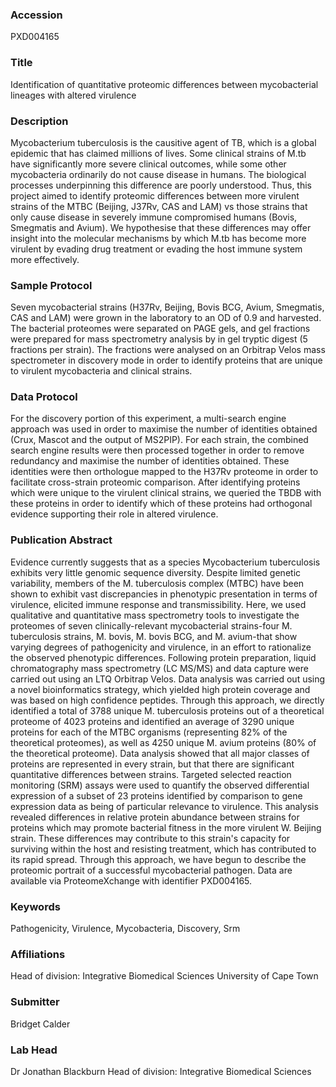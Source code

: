 ### Accession
PXD004165

### Title
Identification of quantitative proteomic differences between mycobacterial lineages with altered virulence

### Description
Mycobacterium tuberculosis is the causitive agent of TB, which is a global epidemic that has claimed millions of lives. Some clinical strains of M.tb have significantly more severe clinical outcomes, while some other mycobacteria ordinarily do not cause disease in humans. The biological processes underpinning this difference are poorly understood. Thus, this project aimed to identify proteomic differences between more virulent strains of the MTBC (Beijing, J37Rv, CAS and LAM) vs those strains that only cause disease in severely immune compromised humans (Bovis, Smegmatis and Avium). We hypothesise that these differences may offer insight into the molecular mechanisms by which M.tb has become more virulent by evading drug treatment or evading the host immune system more effectively.

### Sample Protocol
Seven mycobacterial strains (H37Rv, Beijing, Bovis BCG, Avium, Smegmatis, CAS and LAM) were grown in the laboratory to an OD of 0.9 and harvested. The bacterial proteomes were separated on PAGE gels, and gel fractions were prepared for mass spectrometry analysis by in gel tryptic digest (5 fractions per strain). The fractions were analysed on an Orbitrap Velos mass spectrometer in discovery mode in order to identify proteins that are unique to virulent mycobacteria and clinical strains.

### Data Protocol
For the discovery portion of this experiment, a multi-search engine approach was used in order to maximise the number of identities obtained (Crux, Mascot and the output of MS2PIP). For each strain, the combined search engine results were then processed together in order to remove redundancy and maximise the number of identities obtained. These identities were then orthologue mapped to the H37Rv proteome in order to facilitate cross-strain proteomic comparison. After identifying proteins which were unique to the virulent clinical strains, we queried the TBDB with these proteins in order to identify which of these proteins had orthogonal evidence supporting their role in altered virulence.

### Publication Abstract
Evidence currently suggests that as a species Mycobacterium tuberculosis exhibits very little genomic sequence diversity. Despite limited genetic variability, members of the M. tuberculosis complex (MTBC) have been shown to exhibit vast discrepancies in phenotypic presentation in terms of virulence, elicited immune response and transmissibility. Here, we used qualitative and quantitative mass spectrometry tools to investigate the proteomes of seven clinically-relevant mycobacterial strains-four M. tuberculosis strains, M. bovis, M. bovis BCG, and M. avium-that show varying degrees of pathogenicity and virulence, in an effort to rationalize the observed phenotypic differences. Following protein preparation, liquid chromatography mass spectrometry (LC MS/MS) and data capture were carried out using an LTQ Orbitrap Velos. Data analysis was carried out using a novel bioinformatics strategy, which yielded high protein coverage and was based on high confidence peptides. Through this approach, we directly identified a total of 3788 unique M. tuberculosis proteins out of a theoretical proteome of 4023 proteins and identified an average of 3290 unique proteins for each of the MTBC organisms (representing 82% of the theoretical proteomes), as well as 4250 unique M. avium proteins (80% of the theoretical proteome). Data analysis showed that all major classes of proteins are represented in every strain, but that there are significant quantitative differences between strains. Targeted selected reaction monitoring (SRM) assays were used to quantify the observed differential expression of a subset of 23 proteins identified by comparison to gene expression data as being of particular relevance to virulence. This analysis revealed differences in relative protein abundance between strains for proteins which may promote bacterial fitness in the more virulent W. Beijing strain. These differences may contribute to this strain's capacity for surviving within the host and resisting treatment, which has contributed to its rapid spread. Through this approach, we have begun to describe the proteomic portrait of a successful mycobacterial pathogen. Data are available via ProteomeXchange with identifier PXD004165.

### Keywords
Pathogenicity, Virulence, Mycobacteria, Discovery, Srm

### Affiliations
Head of division: Integrative Biomedical Sciences
University of Cape Town

### Submitter
Bridget Calder

### Lab Head
Dr Jonathan Blackburn
Head of division: Integrative Biomedical Sciences


